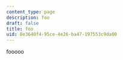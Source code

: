 ```yaml
---
content_type: page
description: foo
draft: false
title: foo
uid: 8e3640f4-95ce-4e26-ba47-197553c9da00
---
```

fooooo